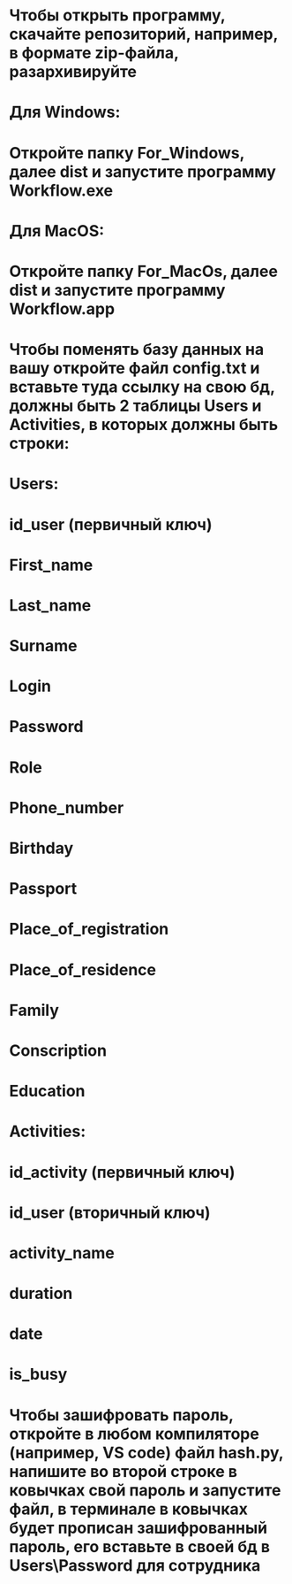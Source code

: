 # Чтобы открыть программу, скачайте репозиторий, например, в формате zip-файла, разархивируйте
# Для Windows:
# Откройте папку For_Windows, далее dist и запустите программу Workflow.exe
# Для MacOS:
# Откройте папку For_MacOs, далее dist и запустите программу Workflow.app

# Чтобы поменять базу данных на вашу откройте файл config.txt и вставьте туда ссылку на свою бд, должны быть 2 таблицы Users и Activities, в которых должны быть строки:
# Users:
# id_user (первичный ключ)
# First_name
# Last_name
# Surname
# Login
# Password
# Role
# Phone_number
# Birthday
# Passport
# Place_of_registration
# Place_of_residence
# Family
# Conscription
# Education

# Activities:
# id_activity (первичный ключ)
# id_user (вторичный ключ)
# activity_name
# duration
# date
# is_busy

# Чтобы зашифровать пароль, откройте в любом компиляторе (например, VS code) файл hash.py, напишите во второй строке в ковычках свой пароль и запустите файл, в терминале в ковычках будет прописан зашифрованный пароль, его вставьте в своей бд в Users\Password для сотрудника

